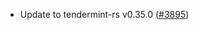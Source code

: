 - Update to tendermint-rs v0.35.0
  ([\#3895](https://github.com/informalsystems/hermes/issues/3895))